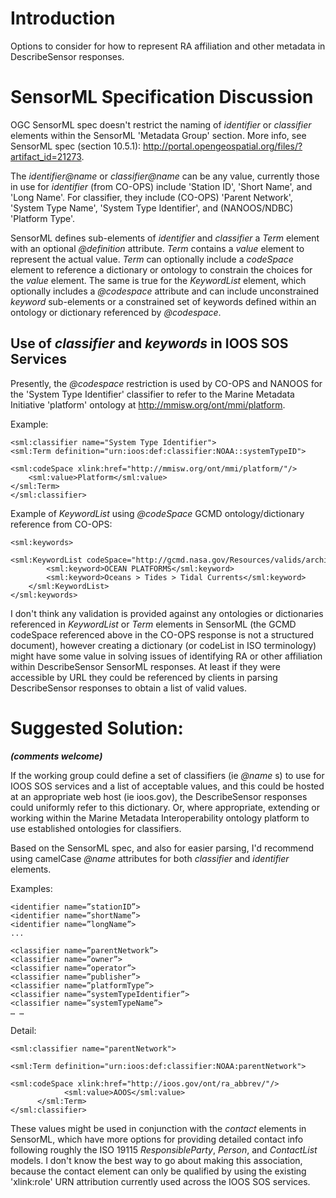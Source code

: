 # Introduction #

Options to consider for how to represent RA affiliation and other metadata in DescribeSensor responses.


# SensorML Specification Discussion #

OGC SensorML spec doesn't restrict the naming of _identifier_ or _classifier_ elements within the SensorML 'Metadata Group' section.  More info, see SensorML spec (section 10.5.1): http://portal.opengeospatial.org/files/?artifact_id=21273.

The  _identifier@name_ or _classifier@name_ can be any value, currently those in use for _identifier_ (from CO-OPS) include 'Station ID', 'Short Name', and 'Long Name'.  For classifier, they include (CO-OPS) 'Parent Network', 'System Type Name', 'System Type Identifier', and (NANOOS/NDBC) 'Platform Type'.

SensorML defines sub-elements of _identifier_ and _classifier_ a _Term_ element with an optional _@definition_ attribute.  _Term_ contains a _value_ element to represent the actual value.  _Term_ can optionally include a _codeSpace_ element to reference a dictionary or ontology to constrain the choices for the _value_ element.  The same is true for the _KeywordList_ element, which optionally includes a _@codespace_ attribute and can include unconstrained _keyword_ sub-elements or a constrained set of keywords defined within an ontology or dictionary referenced by _@codespace_.

## Use of _classifier_ and _keywords_ in IOOS SOS Services ##

Presently, the _@codespace_ restriction is used by CO-OPS and NANOOS for the 'System Type Identifier' classifier to refer to the Marine Metadata Initiative 'platform' ontology at http://mmisw.org/ont/mmi/platform.

Example:
```
<sml:classifier name="System Type Identifier">
<sml:Term definition="urn:ioos:def:classifier:NOAA::systemTypeID">
        <sml:codeSpace xlink:href="http://mmisw.org/ont/mmi/platform/"/>
	<sml:value>Platform</sml:value>
</sml:Term>
</sml:classifier>
```

Example of _KeywordList_ using _@codeSpace_ GCMD ontology/dictionary reference from CO-OPS:

```
<sml:keywords>
	<sml:KeywordList codeSpace="http://gcmd.nasa.gov/Resources/valids/archives/keyword_list.html">
		<sml:keyword>OCEAN PLATFORMS</sml:keyword>
		<sml:keyword>Oceans > Tides > Tidal Currents</sml:keyword>
	</sml:KeywordList>
</sml:keywords>
```

I don't think any validation is provided against any ontologies or dictionaries referenced in _KeywordList_ or _Term_ elements in SensorML (the GCMD codeSpace referenced above in the CO-OPS response is not a structured document), however creating a dictionary (or codeList in ISO terminology) might have some value in solving issues of identifying RA or other affiliation within DescribeSensor SensorML responses.  At least if they were accessible by URL they could be referenced by clients in parsing DescribeSensor responses to obtain a list of valid values.


# Suggested Solution: #

**_(comments welcome)_**

If the working group could define a set of classifiers (ie _@name_ s) to use for IOOS SOS services and a list of acceptable values, and this could be hosted at an appropriate web host (ie ioos.gov), the DescribeSensor responses could uniformly refer to this dictionary.  Or, where appropriate, extending or working within the Marine Metadata Interoperability ontology platform to use established ontologies for classifiers.

Based on the SensorML spec, and also for easier parsing, I'd recommend using camelCase _@name_ attributes for both _classifier_ and _identifier_ elements.

Examples:

```
<identifier name=”stationID”>
<identifier name=”shortName”>
<identifier name=”longName”>
...

<classifier name=”parentNetwork”>
<classifier name=”owner”>
<classifier name=”operator”>
<classifier name=”publisher”>
<classifier name=”platformType”>
<classifier name=”systemTypeIdentifier”>
<classifier name=”systemTypeName”>
… … 
```

Detail:
```
<sml:classifier name="parentNetwork">
      <sml:Term definition="urn:ioos:def:classifier:NOAA:parentNetwork">
            <sml:codeSpace xlink:href="http://ioos.gov/ont/ra_abbrev/"/>
            <sml:value>AOOS</sml:value>
      </sml:Term>
</sml:classifier>
```


These values might be used in conjunction with the _contact_ elements in SensorML, which have more options for providing detailed contact info following roughly the ISO 19115 _ResponsibleParty_, _Person_, and _ContactList_ models.  I don't know the best way to go about making this association, because the contact element can only be qualified by using the existing 'xlink:role' URN attribution currently used across the IOOS SOS services.